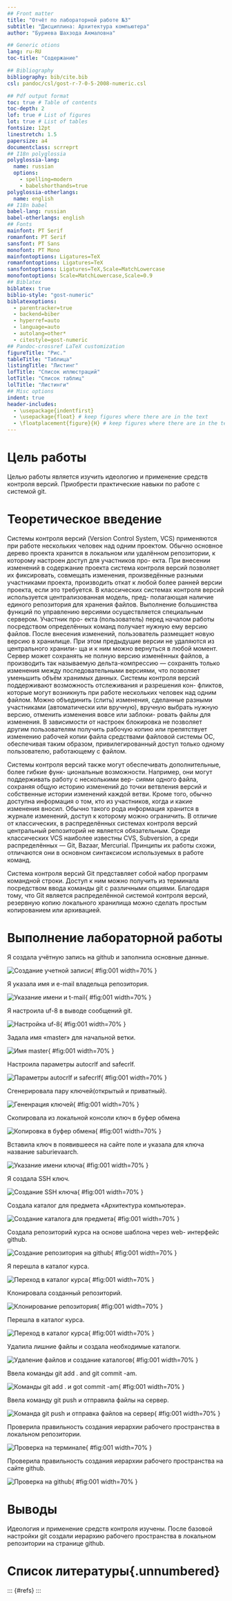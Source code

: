 ```yaml
---
## Front matter
title: "Отчёт по лабораторной работе №3"
subtitle: "Дисциплина: Архитектура компьютера"
author: "Буриева Шахзода Акмаловна"

## Generic otions
lang: ru-RU
toc-title: "Содержание"

## Bibliography
bibliography: bib/cite.bib
csl: pandoc/csl/gost-r-7-0-5-2008-numeric.csl

## Pdf output format
toc: true # Table of contents
toc-depth: 2
lof: true # List of figures
lot: true # List of tables
fontsize: 12pt
linestretch: 1.5
papersize: a4
documentclass: scrreprt
## I18n polyglossia
polyglossia-lang:
  name: russian
  options:
	- spelling=modern
	- babelshorthands=true
polyglossia-otherlangs:
  name: english
## I18n babel
babel-lang: russian
babel-otherlangs: english
## Fonts
mainfont: PT Serif
romanfont: PT Serif
sansfont: PT Sans
monofont: PT Mono
mainfontoptions: Ligatures=TeX
romanfontoptions: Ligatures=TeX
sansfontoptions: Ligatures=TeX,Scale=MatchLowercase
monofontoptions: Scale=MatchLowercase,Scale=0.9
## Biblatex
biblatex: true
biblio-style: "gost-numeric"
biblatexoptions:
  - parentracker=true
  - backend=biber
  - hyperref=auto
  - language=auto
  - autolang=other*
  - citestyle=gost-numeric
## Pandoc-crossref LaTeX customization
figureTitle: "Рис."
tableTitle: "Таблица"
listingTitle: "Листинг"
lofTitle: "Список иллюстраций"
lotTitle: "Список таблиц"
lolTitle: "Листинги"
## Misc options
indent: true
header-includes:
  - \usepackage{indentfirst}
  - \usepackage{float} # keep figures where there are in the text
  - \floatplacement{figure}{H} # keep figures where there are in the text
---
```


# Цель работы

Целью работы является изучить идеологию и применение средств контроля
версий. Приобрести практические навыки по работе с системой git.

# Теоретическое введение

Системы контроля версий (Version Control System, VCS) применяются при работе
нескольких человек над одним проектом. Обычно основное дерево проекта хранится в
локальном или удалённом репозитории, к которому настроен доступ для участников про-
екта. При внесении изменений в содержание проекта система контроля версий позволяет
их фиксировать, совмещать изменения, произведённые разными участниками проекта,
производить откат к любой более ранней версии проекта, если это требуется.
В классических системах контроля версий используется централизованная модель, пред-
полагающая наличие единого репозитория для хранения файлов. Выполнение большинства
функций по управлению версиями осуществляется специальным сервером. Участник про-
екта (пользователь) перед началом работы посредством определённых команд получает
нужную ему версию файлов. После внесения изменений, пользователь размещает новую
версию в хранилище. При этом предыдущие версии не удаляются из центрального хранили-
ща и к ним можно вернуться в любой момент. Сервер может сохранять не полную версию
изменённых файлов, а производить так называемую дельта-компрессию — сохранять только
изменения между последовательными версиями, что позволяет уменьшить объём хранимых
данных.
Системы контроля версий поддерживают возможность отслеживания и разрешения кон-
фликтов, которые могут возникнуть при работе нескольких человек над одним файлом.
Можно объединить (слить) изменения, сделанные разными участниками (автоматически
или вручную), вручную выбрать нужную версию, отменить изменения вовсе или заблоки-
ровать файлы для изменения. В зависимости от настроек блокировка не позволяет другим
пользователям получить рабочую копию или препятствует изменению рабочей копии файла
средствами файловой системы ОС, обеспечивая таким образом, привилегированный доступ
только одному пользователю, работающему с файлом.

Системы контроля версий также могут обеспечивать дополнительные, более гибкие функ-
циональные возможности. Например, они могут поддерживать работу с несколькими вер-
сиями одного файла, сохраняя общую историю изменений до точки ветвления версий и
собственные истории изменений каждой ветви. Кроме того, обычно доступна информация
о том, кто из участников, когда и какие изменения вносил. Обычно такого рода информация
хранится в журнале изменений, доступ к которому можно ограничить.
В отличие от классических, в распределённых системах контроля версий центральный
репозиторий не является обязательным.
Среди классических VCS наиболее известны CVS, Subversion, а среди распределённых —
Git, Bazaar, Mercurial. Принципы их работы схожи, отличаются они в основном синтаксисом
используемых в работе команд.

Система контроля версий Git представляет собой набор программ командной строки.
Доступ к ним можно получить из терминала посредством ввода команды git с различными
опциями.
Благодаря тому, что Git является распределённой системой контроля версий, резервную
копию локального хранилища можно сделать простым копированием или архивацией.

# Выполнение лабораторной работы

Я создала учётную запись на github и заполнила основные данные.

![Создание учетной записи](image/1.jpg){ #fig:001 width=70% }

Я указала имя и e-mail владельца репозитория.

![Указание имени и t-mail](image/2.jpg){ #fig:001 width=70% }

Я настроила uf-8 в выводе сообщений git.

![Настройка uf-8](image/3.jpg){ #fig:001 width=70% }

Задала имя «master» для начальной ветки.

![Имя master](image/4.jpg){ #fig:001 width=70% }

Настроила параметры autocrlf and safecrlf.

![Параметры autocrlf и safecrlf](image/5.jpg){ #fig:001 width=70% }

Сгенерировала пару ключей(открытый и приватный).

![Гененрация ключей](image/6.jpg){ #fig:001 width=70% }

Скопировала из локальной консоли ключ в буфер обмена

![Копировка в буфер обмена](image/7.jpg){ #fig:001 width=70% }

Вставила ключ в появившееся на сайте поле и указала для ключа
название saburievaarch.

![Указание имени ключа](image/8.jpg){ #fig:001 width=70% }

Я создала SSH ключ.

![Создание SSH ключа](image/9.jpg){ #fig:001 width=70% }

Создала каталог для предмета «Архитектура компьютера».

![Создание каталога для предмета](image/10.jpg){ #fig:001 width=70% }

Создала репозиторий курса на основе шаблона через web-
интерфейс github.

![Создание репозитория на github](image/11.jpg){ #fig:001 width=70% }

Я перешла в каталог курса.

![Переход в каталог курса](image/12.jpg){ #fig:001 width=70% }

Клонировала созданный репозиторий.

![Клонирование репозитория](image/13.jpg){ #fig:001 width=70% }

Перешла в каталог курса.

![Переход в каталог курса](image/14.jpg){ #fig:001 width=70% }

Удалила лишние файлы и создала необходимые каталоги.

![Удаление файлов и создание каталогов](image/15.jpg){ #fig:001 width=70% }

Ввела команды git add . and git commit -am.

![Команды git add . и got commit -am](image/16.jpg){ #fig:001 width=70% }

Ввела команду git push и отправила файлы на сервер.

![Команда git push и отправка файлов на сервер](image/17.jpg){ #fig:001 width=70% }

Проверила правильность создания иерархии рабочего пространства в
локальном репозитории.

![Проверка на терминале](image/18.jpg){ #fig:001 width=70% }

Проверила правильность создания иерархии рабочего пространства на
сайте github.

![Проверка на github](image/18.jpg){ #fig:001 width=70% }

# Выводы

Идеология и применение средств контроля изучены. После базовой настройки git
создали иерархию рабочего пространства в локальном репозитории на странице
github.

# Список литературы{.unnumbered}

::: {#refs}
:::
